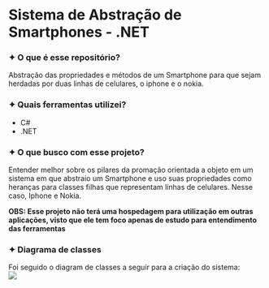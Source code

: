 <h1>Sistema de Abstração de Smartphones - .NET</h1>
<h3>✦ O que é esse repositório?</h3>
<p>Abstração das propriedades e métodos de um Smartphone para que sejam herdadas por duas linhas de celulares, o iphone e o nokia.</p>

<h3>✦ Quais ferramentas utilizei?</h3>
<ul>
  <li>C#</li>
  <li>.NET</li>
</ul>

<h3>✦ O que busco com esse projeto?</h3>
<p>Entender melhor sobre os pilares da promação orientada a objeto em um sistema em que abstraio um Smartphone e uso suas propriedades como heranças para classes filhas que representam linhas de celulares. Nesse caso, Iphone e Nokia.</p>

<p><strong>OBS: Esse projeto não terá uma hospedagem para utilização em outras aplicações, visto que ele tem foco apenas de estudo para entendimento das ferramentas</strong></p>

<h3>✦ Diagrama de classes</h3>
Foi seguido o diagram de classes a seguir para a criação do sistema:
<br/>
<img src="/Imagens/diagrama.png"/>